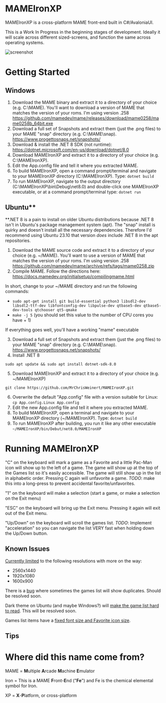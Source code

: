 # MAMEIronXP
MAMEIronXP is a cross-platform MAME front-end built in C#/AvaloniaUI.

This is a Work In Progress in the beginning stages of development.
Ideally it will scale across different sized-screens, and function the same across operating systems.

![screenshot](https://github.com/MrChrisWeinert/MAMEIronXP/blob/main/Assets/Animation.gif?raw=true)

# Getting Started
## Windows
1) Download the MAME binary and extract it to a directory of your choice (e.g. C:\MAME). You'll want to download a version of MAME that matches the version of your roms. I'm using version .258
https://github.com/mamedev/mame/releases/download/mame0258/mame0258b_64bit.exe
2) Download a full set of Snapshots and extract them (just the .png files) to your MAME "snap" directory (e.g. C:\MAME\snap). https://www.progettosnaps.net/snapshots/
3) Download & install the .NET 8 SDK (not runtime): https://dotnet.microsoft.com/en-us/download/dotnet/8.0
4) Download MAMEIronXP and extract it to a directory of your choice (e.g. C:\MAMEIronXP).
5) Edit the App.config file and tell it where you extracted MAME.
6) To build MAMEIronXP, open a command prompt/terminal and navigate to your MAMEIronXP directory (C:\MAMEIronXP). Type: ```dotnet build```
7) To run MAMEIronXP, navigate to the output directory (C:\MAMEIronXP\bin\Debug\net8.0) and double-click one MAMEIronXP executable, or at a command prompt/terminal type: ```dotnet run```
## Ubuntu**
**.NET 8 is a pain to install on older Ubuntu distributions because .NET 8 isn't in Ubuntu's package management system (apt). The "snap" install is quirky and doesn't install all the necessary dependencies. Therefore I'd recommend using Ubuntu 23.10 that version *does* include .NET 8 in the apt repositories.
1) Download the MAME source code and extract it to a directory of your choice (e.g. ~/MAME). You'll want to use a version of MAME that matches the version of your roms. I'm using version .258
https://github.com/mamedev/mame/archive/refs/tags/mame0258.zip
2) Compile MAME. Follow the directions here: https://docs.mamedev.org/initialsetup/compilingmame.html 

In short, change to your ~/MAME directory and run the following commands:
  -  ```sudo apt-get install git build-essential python3 libsdl2-dev libsdl2-ttf-dev libfontconfig-dev libpulse-dev qtbase5-dev qtbase5-dev-tools qtchooser qt5-qmake```
  -  ```make -j 5``` (you should set this value to the number of CPU cores you have + 1)
  

  If everything goes well, you'll have a working "mame" executable

3) Download a full set of Snapshots and extract them (just the .png files) to your MAME "snap" directory (e.g. C:\MAME\snap). https://www.progettosnaps.net/snapshots/
4) Install .NET 8

```sudo apt update && sudo apt install dotnet-sdk-8.0```

5) Download MAMEIronXP and extract it to a directory of your choice (e.g. ~/MAMEIronXP)

```git clone https://github.com/MrChrisWeinert/MAMEIronXP.git```

6) Overwrite the default "App.config" file with a version suitable for Linux: ```cp App.config.Linux App.config```
7) Edit the new App.config file and tell it where you extracted MAME.
8) To build MAMEIronXP, open a terminal and navigate to your MAMEIronXP directory (~/MAMEIronXP). Type: ```dotnet build```
9) To run MAMEIronXP after building, you run it like any other executable ```~/MAMEIronXP/bin/Debut/net8.0/MAMEIronXP```

# Running MAMEIronXP
"C" on the keyboard will mark a game as a Favorite and a little Pac-Man icon will show up to the left of a game. The game will show up at the top of the Games list so it's easily accessible. The game will still show up in the list in alphabetic order. Pressing C again will unfavorite a game.
_TODO_: make this into a long-press to prevent accidental favorite/unfavorites.

"1" on the keyboard will make a selection (start a game, or make a selection on the Exit menu)

"ESC" on the keyboard will bring up the Exit menu. Pressing it again will exit out of the Exit menu.

"Up/Down" on the keyboard will scroll the games list.
_TODO_: Implement "acceleration" so you can navigate the list VERY fast when holding down the Up/Down button.



## Known Issues
[Currently limited]([url](https://github.com/MrChrisWeinert/MAMEIronXP/issues/7)) to the following resolutions with more on the way:
- 2560x1440
- 1920x1080
- 1600x900

There is a [bug]([url](https://github.com/MrChrisWeinert/MAMEIronXP/issues/11)) where sometimes the games list will show duplicates. Should be resolved soon.

Dark theme on Ubuntu (and maybe Windows?) will [make the game list hard to read]([url](https://github.com/MrChrisWeinert/MAMEIronXP/issues/8)). This will be resolved soon.

Games list items have a [fixed font size and Favorite icon size]([url](https://github.com/MrChrisWeinert/MAMEIronXP/issues/7)). 
## Tips



# Where did this name come from?
MAME = **M**ultiple **A**rcade **M**achine **E**mulator

Iron = This is a MAME **F**ront-**E**nd ("**Fe**") and Fe is the chemical elemental symbol for Iron.

XP = **X**-**P**latform, or cross-platform
